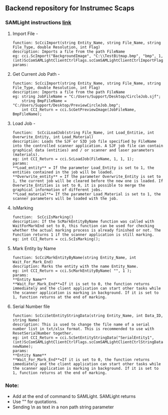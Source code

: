 ## Backend repository for Instrumec Scaps

### SAMLight instructions [link](http://download.scaps.com/downloads/Software/Programming/Client_Control_Interface/Manual/html/index.html?job.htm)

1. Import File -
   ```
   function: ScCciImport(string Entity_Name, string File_Name, string File_Type, double Resolution, int Flag)
   description: Imports a file from the path FileName
   eg: cci.ScImport("BackgroundImage", "C:\\TestBitmap.bmp", "bmp", 1, (int)ScComSAMLightClientCtrlFlags.scComSAMLightClientCtrlImportFlagBitmapReimport);
   params:
   ```
2. Get Current Job Path -

   ```
   function: ScCciImport(string Entity_Name, string File_Name, string File_Type, double Resolution, int Flag)
   description: Imports a file from the path FileName
   eg: string JobFileName = "C:/Users/Support/Desktop/CircleJob.sjf";
       string BmpFileName = "C:/Users/Support/Desktop/PreviewCircleJob.bmp";
       int CCI_Return = cci.ScGetPreviewImage(JobFileName, BmpFileName);
   ```

3. Load Job -
   ```
   function:  ScCciLoadJob(string File_Name, int Load_Entitie, int Overwrite_Entity, int Load_Material)
   description: Loads the SJF or S3D job file specified by FileName into the controlled scanner application. A SJF job file can contain graphical data (entities) and / or scanner and laser parameters (materials).
   eg: int CCI_Return = cci.ScLoadJob(FileName, 1, 1, 1);
   params:
   **Load_entity** = If the parameter Load_Entity is set to 1, the entities contained in the job will be loaded.
   **Overwrite_entity** = If the parameter Overwrite_Entity is set to 1, the current job will be cleared before the new one is loaded. If Overwrite_Entities is set to 0, it is possible to merge the graphical information of different jobs.
   **Load_material**= If the parameter Load_Material is set to 1, the scanner parameters will be loaded with the job.
   ```
4. IsMarking

   ```
   function:  ScCciIsMarking()
   description: If the ScMarkEntityByName function was called with WaitForMarkEnd set to 0, this function can be used for checking whether the actual marking process is already finished or not. The Function returns 1 if the scanner application is still marking.
   eg: int CCI_Return = cci.ScIsMarking();
   ```

5. Mark Entity by Name
   ```
   function: ScCciMarkEntityByName(string Entity_Name, int Wait_For_Mark_End)
   description: Marks the entity with the name Entity_Name.
   eg: int CCI_Return = cci.ScMarkEntityByName( "", 1 );
   params:
   **Entity Name**
   **Wait_For_Mark_End**=If it is set to 0, the function returns immediately and the client application can start other tasks while the scanner application is marking in background. If it is set to 1, function returns at the end of marking.
   ```
6. Serial Number file
   ```
   function: ScCciSetEntityStringData(string Entity_Name, int Data_ID, string Name)
   description: This is used to change the file name of a serial number list in txt/xlsx format. This is recommended to use with ResetSerialNumber together.
   eg: int CCI_Return = cci.ScSetEntityStringData("SerialEntity1", (int)ScComSAMLightClientCtrlFlags.scComSAMLightClientCtrlStringDataIdEntitySerialASCIIFileName, newName);
   params:
   **Entity Name**
   **Wait_For_Mark_End**=If it is set to 0, the function returns immediately and the client application can start other tasks while the scanner application is marking in background. If it is set to 1, function returns at the end of marking.
   ```

### Note:

- Add <LF> at the end of command to SAMLight. SAMLight returns <LF>
- Use "" for quotations.
- Sending \n as text in a non path string parameter
